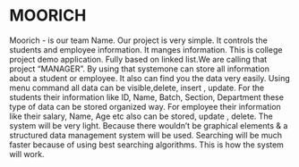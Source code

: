 # MOORICH
Moorich - is our team Name. Our project is very simple. It controls the students and employee information. It manges information. This is college project demo application. Fully based on linked list.We are calling that project “MANAGER”. By using that systemone can store all information about a student or employee. It also can find you the data very easily. Using menu command all data can be visible,delete, insert , update. For the students their information like ID, Name, Batch, Section, Department these type of data can be stored organized way. For employee their information like their salary, Name, Age etc also can be stored, update , delete. The system will be very light. Because there wouldn’t be graphical elements &amp; a structured data management system will be used. Searching will be much faster because of using best searching algorithms. This is how the system will work.
